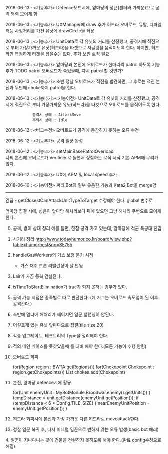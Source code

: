 2018-06-13 : <기능추가>
				Defence모드시에, 앞마당의 성큰(센터와 가까운)으로 공격 병력 모이게 함
				
2018-06-13 : <기능추가>
				UXManager에 draw 추가
				히드라 오버로드, 뮤탈, 디파일러등 사정거리를 가진 유닛에 drawCircle을 적용
				
2018-06-13 : <기능추가>
				UnitData로 각 유닛의 거리를 산정했고,
				공격시에 적진으로 부터 가장가까운 유닛(히드라)을 타겟으로
				저글링을 움직이도록 한다.
				하지만, 히드라만 특정하게 타겟을 잡을수는 없다. 추가 보안 로직 필요
				
2018-06-13 : <기능추가>
				앞마당과 본진에 오버로드가 한마리씩 patrol 하도록 기능 추가
				TODO patrol 오버로드가 죽었을때, 다시 patrol 할 것인가?
				
2018-06-13 : <기능추가>
				초반 정찰 오버로드가 적진을 발견하면, 그 후로는
				적진 본진과 두번째 choke까지 patrol을 한다.
				
2018-06-13 : <기능추가><기능이전>
				UnitData로 각 유닛의 거리를 산정했고,
				공격시에 적진으로 부터 가장가까운 유닛(히드라)을 타겟으로
				오버로드를 움직이도록 한다.
				
				공격시 상태 : AttackMove
				후퇴시 상태 : Idle
				
2018-06-12 : <버그수정>
				오버로드가 공격에 동참하지 못하는 오류 수정
				
2018-06-12 : <기능추가>
				공격 일꾼 완성
				
2018-06-12 : <기능추가>
				setMainBasePatrolOverload	
				나의 본진에 오버로드가 Veritices로 돌면서 정찰하는 로직 시작
				기본 APM에 무리가 없다.
				
2018-06-12 : <기능추가>
				UX에 APM 및 local speed 추가
				
2018-06-10 : <기능이전>
				쩌러 Bot의 일부 유용한 기능과 Kata2 Bot을 merge함
				
-------------------------------------------------------------------
<TODO or Bug List>

긴급 - getClosestCanAttackUnitTypeToTarget 수정해야 한다. global 변수로 

앞마당 집결 시에, 성큰이 앞마당 해처리보다 뒤에 있으면 그냥 해처리 주변으로 모이게 한다.

0. 공격, 방어 상태 정리
	예를 들면, 한참 공격 가고 있는데, 앞마당에 적군 특공대 진입

0. 사거리 정리
	http://www.todayhumor.co.kr/board/view.php?table=humorbest&no=85755
	
1. handleGasWorkers의 가스 보정 분기 시점
	- 가스 채취 드론 리밸런싱이 잘 안됨

5. Lair가 가끔 중복 건설된다.
6. isTimeToStartElimination가 true가 되지 못하는 경우가 있다.
7. 공격 가능 시점은 종족별로 따로 판단한다.
   (예 저그는 오버로드 속도업이 된 이후 공격간다.)
8. 초반에 멀티에 해처리가 깨어지면 일꾼 밸랜싱이 안된다.
9. 어설프게 있는 유닛 앞마다으로 집결(tile size 20)
10. 각종 업그레이트, 테크트리의 Type을 정리해야 한다.
11. 적의 메인 베이스를 못찾았을때 를 대비 해야 한다.(모든 기능이 수행 안됨)
12. 오버로드 회피

    for(Region region : BWTA.getRegions())
		for(Chokepoint Chokepoint : region.getChokepoints())
			List<Position> chokes.add(Chokepoint)
			
13. 본진, 앞마당 defence시에 활용

	for(Unit enemyUnit : MyBotModule.Broodwar.enemy().getUnits()) {
		tempDistance = unit.getDistance(enemyUnit.getPosition());
		if (tempDistance < 6 * Config.TILE_SIZE) {
			nearEnemyUnitPosition = enemyUnit.getPosition();
		}
14. 히드라 회피시에 본진과 가장 가까운 다른 히드라로 moveattack한다.
15. 정찰 일꾼 복귀 후, 다시 미네럴 일꾼으로 변하지 않는 오류 발생(basic bot 에러)

<DONE List>
4. 일꾼이 지나다니는 곳에 건물을 건설하지 못하도록 해야 한다.(완료 config수정으로 해결)